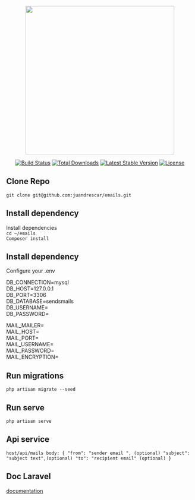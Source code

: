 <p align="center"><a href="https://laravel.com" target="_blank"><img src="https://raw.githubusercontent.com/laravel/art/master/logo-lockup/5%20SVG/2%20CMYK/1%20Full%20Color/laravel-logolockup-cmyk-red.svg" width="400"></a></p>

<p align="center">
<a href="https://travis-ci.org/laravel/framework"><img src="https://travis-ci.org/laravel/framework.svg" alt="Build Status"></a>
<a href="https://packagist.org/packages/laravel/framework"><img src="https://img.shields.io/packagist/dt/laravel/framework" alt="Total Downloads"></a>
<a href="https://packagist.org/packages/laravel/framework"><img src="https://img.shields.io/packagist/v/laravel/framework" alt="Latest Stable Version"></a>
<a href="https://packagist.org/packages/laravel/framework"><img src="https://img.shields.io/packagist/l/laravel/framework" alt="License"></a>
</p>

## Clone Repo
`git clone git@github.com:juandrescar/emails.git`

## Install dependency
Install dependencies  
`cd ~/emails`  
`Composer install`

## Install dependency
Configure your .env  
  
DB_CONNECTION=mysql  
DB_HOST=127.0.0.1  
DB_PORT=3306  
DB_DATABASE=sendsmails  
DB_USERNAME=  
DB_PASSWORD=  

MAIL_MAILER=  
MAIL_HOST=  
MAIL_PORT=  
MAIL_USERNAME=  
MAIL_PASSWORD=  
MAIL_ENCRYPTION=  

## Run migrations
`php artisan migrate --seed`

## Run serve
`php artisan serve`

## Api service
`
host/api/mails
body:
{
    "from": "sender email ", (optional)
    "subject": "subject text",(optional)
    "to": "recipient email" (optional)
}
`
## Doc Laravel

[documentation](https://laravel.com/docs)
